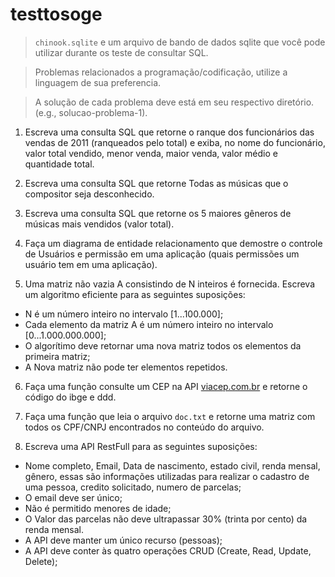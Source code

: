 # testtosoge
> `chinook.sqlite` e um arquivo de bando de dados sqlite que você pode utilizar durante os teste de consultar SQL.

> Problemas relacionados a programação/codificação, utilize a linguagem de sua preferencia.

> A solução de cada problema deve está em seu respectivo diretório. (e.g., solucao-problema-1).

1. Escreva uma consulta SQL que retorne o ranque dos funcionários das vendas de 2011 (ranqueados pelo total) e exiba, no nome do funcionário, valor total vendido, menor venda, maior venda, valor médio e quantidade total.

2. Escreva uma consulta SQL que retorne Todas as músicas que o compositor seja desconhecido.

3. Escreva uma consulta SQL que retorne os 5 maiores gêneros de músicas mais vendidos (valor total).

4. Faça um diagrama de entidade relacionamento que demostre o controle de Usuários e permissão em uma aplicação (quais permissões um usuário tem em uma aplicação).

5. Uma matriz não vazia A consistindo de N inteiros é fornecida. Escreva um algoritmo eficiente para as seguintes suposições:
* N é um número inteiro no intervalo [1...100.000];
* Cada elemento da matriz A é um número inteiro no intervalo [0...1.000.000.000];
* O algorítimo deve retornar uma nova matriz todos os elementos da primeira matriz;
* A Nova matriz não pode ter elementos repetidos.

6. Faça uma função consulte um CEP na API [viacep.com.br](viacep.com.br) e retorne o código do  ibge e ddd.

7. Faça uma função que leia o arquivo `doc.txt` e retorne uma matriz com todos os CPF/CNPJ encontrados no conteúdo do arquivo.

8. Escreva uma API RestFull para as seguintes suposições:
* Nome completo, Email, Data de nascimento, estado civil, renda mensal, gênero, essas são informações utilizadas para realizar o cadastro de uma pessoa, credito solicitado, numero de parcelas;
* O email deve ser único;
* Não é permitido menores de idade;
* O Valor das parcelas não deve ultrapassar 30% (trinta por cento) da renda mensal.
* A API deve manter um único recurso (pessoas);
* A API deve conter às quatro operações CRUD (Create, Read, Update, Delete);
